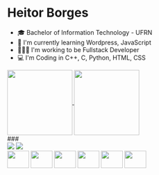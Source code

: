 # Heitor Borges

- :mortar_board: Bachelor of Information Technology - UFRN
- 🌱 I'm currently learning Wordpress, JavaScript
- 👨🏾‍💻 I'm working to be Fullstack Developer
- 💻 I'm Coding in C++, C, Python, HTML, CSS

<div>
  <a href="https://github.com/HeitorGCBorges">
    <img height=150 align="center" src="https://github-readme-stats.vercel.app/api?username=HeitorGCBorges&include_all_commits=true&show_icons=true&locale=en&theme=discord_old_blurple&rank_icon=github"/>
  </a>
  <a href="https://github.com/HeitorGCBorges">
    <img height=150 align="center" src="https://github-readme-stats.vercel.app/api/top-langs/?username=HeitorGCBorges&theme=discord_old_blurple&layout=donut-vertical"/>
  </a>
</div>
###
<div>
  <a href="mailto:heitorgabrielcarvalhoborges@gmail.com"><img src="https://img.shields.io/badge/Gmail-D14836?style=for-the-badge&logo=gmail&logoColor=white"><a>
  <a href="https://www.linkedin.com/in/heitorgcborges/"><img src="https://img.shields.io/badge/LinkedIn-0077B5?style=for-the-badge&logo=linkedin&logoColor=white"><a>
</div>



<div>
  <a><img height="40" width="50" src="https://cdn.jsdelivr.net/gh/devicons/devicon@latest/icons/html5/html5-plain.svg"></a>
  <a><img height="40" width="50" src="https://cdn.jsdelivr.net/gh/devicons/devicon@latest/icons/css3/css3-plain.svg"></a>
  <a><img height="40" width="50" src="https://cdn.jsdelivr.net/gh/devicons/devicon@latest/icons/c/c-plain.svg"></a>
  <a><img height="40" width="50" src="https://cdn.jsdelivr.net/gh/devicons/devicon@latest/icons/cplusplus/cplusplus-plain.svg"></a>
  <a><img height="40" width="50"src="https://cdn.jsdelivr.net/gh/devicons/devicon@latest/icons/wordpress/wordpress-plain.svg"></a>
  <a><img height="40" width="50" src="https://cdn.jsdelivr.net/gh/devicons/devicon@latest/icons/python/python-plain.svg"></a>
</div>
